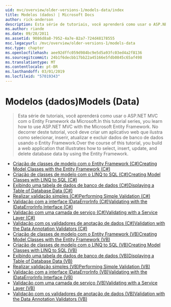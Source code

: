 ```yaml
---
uid: mvc/overview/older-versions-1/models-data/index
title: Modelos (dados) | Microsoft Docs
author: rick-anderson
description: Esta série de tutoriais, você aprenderá como usar o ASP.NET MVC com o Entity Framework da Microsoft. No decorrer deste tutorial, você deve criar um aplicativo web...
ms.author: riande
ms.date: 09/28/2011
ms.assetid: 9086d8a8-7952-4a7e-82a7-724d48178555
msc.legacyurl: /mvc/overview/older-versions-1/models-data
msc.type: chapter
ms.openlocfilehash: aee92dffc059d984bc9e5d5a93fc03ed4a2f8136
ms.sourcegitcommit: 24b1f6decbb17bb22a45166e5fdb0845c65af498
ms.translationtype: MT
ms.contentlocale: pt-BR
ms.lasthandoff: 03/01/2019
ms.locfileid: "57019343"
---
```

<a name="models-data"></a><span data-ttu-id="73fa9-104">Modelos (dados)</span><span class="sxs-lookup"><span data-stu-id="73fa9-104">Models (Data)</span></span>
====================
> <span data-ttu-id="73fa9-105">Esta série de tutoriais, você aprenderá como usar o ASP.NET MVC com o Entity Framework da Microsoft.</span><span class="sxs-lookup"><span data-stu-id="73fa9-105">In this tutorial series, you learn how to use ASP.NET MVC with the Microsoft Entity Framework.</span></span> <span data-ttu-id="73fa9-106">No decorrer deste tutorial, você deve criar um aplicativo web que ilustra como selecionar, inserir, atualizar e excluir dados de banco de dados usando o Entity Framework.</span><span class="sxs-lookup"><span data-stu-id="73fa9-106">Over the course of this tutorial, you build a web application that illustrates how to select, insert, update, and delete database data by using the Entity Framework.</span></span>


- [<span data-ttu-id="73fa9-107">Criação de classes de modelo com o Entity Framework (C#)</span><span class="sxs-lookup"><span data-stu-id="73fa9-107">Creating Model Classes with the Entity Framework (C#)</span></span>](creating-model-classes-with-the-entity-framework-cs.md)
- [<span data-ttu-id="73fa9-108">Criação de classes de modelo com o LINQ to SQL (C#)</span><span class="sxs-lookup"><span data-stu-id="73fa9-108">Creating Model Classes with LINQ to SQL (C#)</span></span>](creating-model-classes-with-linq-to-sql-cs.md)
- [<span data-ttu-id="73fa9-109">Exibindo uma tabela de dados de banco de dados (C#)</span><span class="sxs-lookup"><span data-stu-id="73fa9-109">Displaying a Table of Database Data (C#)</span></span>](displaying-a-table-of-database-data-cs.md)
- [<span data-ttu-id="73fa9-110">Realizar validação simples (C#)</span><span class="sxs-lookup"><span data-stu-id="73fa9-110">Performing Simple Validation (C#)</span></span>](performing-simple-validation-cs.md)
- [<span data-ttu-id="73fa9-111">Validação com a interface IDataErrorInfo (C#)</span><span class="sxs-lookup"><span data-stu-id="73fa9-111">Validating with the IDataErrorInfo Interface (C#)</span></span>](validating-with-the-idataerrorinfo-interface-cs.md)
- [<span data-ttu-id="73fa9-112">Validação com uma camada de serviço (C#)</span><span class="sxs-lookup"><span data-stu-id="73fa9-112">Validating with a Service Layer (C#)</span></span>](validating-with-a-service-layer-cs.md)
- [<span data-ttu-id="73fa9-113">Validação com os validadores de anotação de dados (C#)</span><span class="sxs-lookup"><span data-stu-id="73fa9-113">Validation with the Data Annotation Validators (C#)</span></span>](validation-with-the-data-annotation-validators-cs.md)
- [<span data-ttu-id="73fa9-114">Criação de classes de modelo com o Entity Framework (VB)</span><span class="sxs-lookup"><span data-stu-id="73fa9-114">Creating Model Classes with the Entity Framework (VB)</span></span>](creating-model-classes-with-the-entity-framework-vb.md)
- [<span data-ttu-id="73fa9-115">Criação de classes de modelo com o LINQ to SQL (VB)</span><span class="sxs-lookup"><span data-stu-id="73fa9-115">Creating Model Classes with LINQ to SQL (VB)</span></span>](creating-model-classes-with-linq-to-sql-vb.md)
- [<span data-ttu-id="73fa9-116">Exibindo uma tabela de dados de banco de dados (VB)</span><span class="sxs-lookup"><span data-stu-id="73fa9-116">Displaying a Table of Database Data (VB)</span></span>](displaying-a-table-of-database-data-vb.md)
- [<span data-ttu-id="73fa9-117">Realizar validação simples (VB)</span><span class="sxs-lookup"><span data-stu-id="73fa9-117">Performing Simple Validation (VB)</span></span>](performing-simple-validation-vb.md)
- [<span data-ttu-id="73fa9-118">Validação com a interface IDataErrorInfo (VB)</span><span class="sxs-lookup"><span data-stu-id="73fa9-118">Validating with the IDataErrorInfo Interface (VB)</span></span>](validating-with-the-idataerrorinfo-interface-vb.md)
- [<span data-ttu-id="73fa9-119">Validação com uma camada de serviço (VB)</span><span class="sxs-lookup"><span data-stu-id="73fa9-119">Validating with a Service Layer (VB)</span></span>](validating-with-a-service-layer-vb.md)
- [<span data-ttu-id="73fa9-120">Validação com os validadores de anotação de dados (VB)</span><span class="sxs-lookup"><span data-stu-id="73fa9-120">Validation with the Data Annotation Validators (VB)</span></span>](validation-with-the-data-annotation-validators-vb.md)
